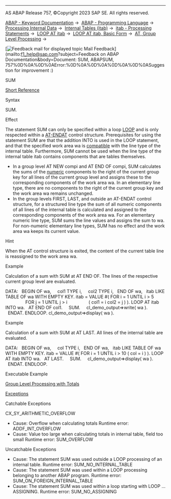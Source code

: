   

* * *

AS ABAP Release 757, ©Copyright 2023 SAP SE. All rights reserved.

[ABAP - Keyword Documentation](javascript:call_link\('abenabap.htm'\)) →  [ABAP - Programming Language](javascript:call_link\('abenabap_reference.htm'\)) →  [Processing Internal Data](javascript:call_link\('abenabap_data_working.htm'\)) →  [Internal Tables (itab)](javascript:call_link\('abenitab.htm'\)) →  [itab - Processing Statements](javascript:call_link\('abentable_processing_statements.htm'\)) →  [LOOP AT itab](javascript:call_link\('abaploop_at_itab_variants.htm'\)) →  [LOOP AT itab, Basic Form](javascript:call_link\('abaploop_at_itab.htm'\)) →  [AT, Group Level Processing](javascript:call_link\('abapat_itab.htm'\)) → 

 [![](Mail.gif?object=Mail.gif&sap-language=EN "Feedback mail for displayed topic") Mail Feedback](mailto:f1_help@sap.com?subject=Feedback on ABAP Documentation&body=Document: SUM, ABAPSUM, 757%0D%0A%0D%0AError:%0D%0A%0D%0A%0D%0A%0D%0ASuggestion for improvement
:)

SUM

[Short Reference](javascript:call_link\('abapsum_shortref.htm'\))

Syntax

SUM.

Effect

The statement SUM can only be specified within a loop [LOOP](javascript:call_link\('abaploop_at_itab.htm'\)) and is only respected within a [AT\-ENDAT](javascript:call_link\('abapat_itab.htm'\)) control structure. Prerequisites for using the statement SUM are that the addition INTO is used in the LOOP statement, and that the specified work area wa is [compatible](javascript:call_link\('abencompatible_glosry.htm'\) "Glossary Entry") with the line type of the internal table. Furthermore, SUM cannot be used when the line type of the internal table itab contains components that are tables themselves.

-   In a group level AT NEW compi and AT END OF compi, SUM calculates the sums of the [numeric](javascript:call_link\('abennumeric_data_type_glosry.htm'\) "Glossary Entry") components to the right of the current group key for all lines of the current group level and assigns these to the corresponding components of the work area wa. In an elementary line type, there are no components to the right of the current group key and the work area wa remains unchanged.
-   In the group levels FIRST, LAST, and outside an AT\-ENDAT control structure, for a structured line type the sum of all numeric components of all lines of the internal table is calculated and assigned to the corresponding components of the work area wa. For an elementary numeric line type, SUM sums the line values and assigns the sum to wa. For non-numeric elementary line types, SUM has no effect and the work area wa keeps its current value.

Hint

When the AT control structure is exited, the content of the current table line is reassigned to the work area wa.

Example

Calculation of a sum with SUM at AT END OF. The lines of the respective current group level are evaluated.

DATA:
  BEGIN OF wa,
    col1 TYPE i,
    col2 TYPE i,
  END OF wa,
  itab LIKE TABLE OF wa WITH EMPTY KEY.
itab = VALUE #( FOR i = 1 UNTIL i > 5
                FOR j = 1 UNTIL j > i
                ( col1 = i col2 = j ) ).
LOOP AT itab INTO wa.
  AT END OF col1.
    SUM.
    cl\_demo\_output=>write( wa ).
  ENDAT.
ENDLOOP.
cl\_demo\_output=>display( wa ).

Example

Calculation of a sum with SUM at AT LAST. All lines of the internal table are evaluated.

DATA:
  BEGIN OF wa,
    col TYPE i,
  END OF wa,
  itab LIKE TABLE OF wa WITH EMPTY KEY.
itab = VALUE #( FOR i = 1 UNTIL i > 10 ( col = i ) ).
LOOP AT itab INTO wa.
  AT LAST.
    SUM.
    cl\_demo\_output=>display( wa ).
  ENDAT.
ENDLOOP.

Executable Example

[Group Level Processing with Totals](javascript:call_link\('abenint_table_sum_abexa.htm'\))

[Exceptions](javascript:call_link\('abenabap_language_exceptions.htm'\))

Catchable Exceptions

CX\_SY\_ARITHMETIC\_OVERFLOW

-   Cause: Overflow when calculating totals
    Runtime error: ADDF\_INT\_OVERFLOW
-   Cause: Value too large when calculating totals in internal table, field too small
    Runtime error: SUM\_OVERFLOW

Uncatchable Exceptions

-   Cause: The statement SUM was used outside a LOOP processing of an internal table.
    Runtime error: SUM\_NO\_INTERNAL\_TABLE
-   Cause: The statement SUM was used within a LOOP processing belonging to another ABAP program.
    Runtime error: SUM\_ON\_FOREIGN\_INTERNAL\_TABLE
-   Cause: The statement SUM was used within a loop starting with LOOP ... ASSIGNING.
    Runtime error: SUM\_NO\_ASSIGNING